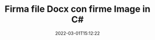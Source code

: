 ---
############################# Static ############################
layout: "auto-gen-signature"
date: 2022-03-01T15:12:22
draft: false
operation: Sign
signaturetype: Image
fileformat: Docx
productName: .NET
lang: it
productCode: net
otherformats: pdf doc docx docm dot dotm dotx odt ott rtf xls xlsx xlsm xlsb csv ods ots xltx xltm ppt pptx pps ppsx odp otp potx potm pptm ppsm png jpg bmp gif tiff svg webp wmf
breadcrumb: Put Image signature on Docx for C#

############################# Head ############################
head_title: "Aggiunta di firme Image al file Docx con C#"
head_description: "Inserisci Image Firma sul file Docx per .NET utilizzando poche righe di codice. Usa l'API per la firma dei documenti di GroupDocs per firmare decine di formati di file."

############################# Header ############################
title: "Firma file Docx con firme Image in C#"
description: "Come aggiungere la firma Image con poche righe di codice .NET"
bg_image: "https://cms.admin.containerize.com/templates/aspose/App_Themes/V3/images/bg/header1.png"
bg_overlay: false
button:
    enable: true

############################# SubMenu ############################
submenu:
    enable: true

    left:
        img_alt: "GroupDocs.Signature for .NET"
        image: "https://cms.admin.containerize.com/templates/groupdocs/images/product-logos/90x90-noborder/groupdocs-signature-net.png"
        product: "GroupDocs.Signature"
        platform: ".NET"



############################# About ############################
about:
    enable: true
    title: "Informazioni su GroupDocs.Signature for .NET API delle firme di immagini"
    content: |
        [GroupDocs.Signature for .NET](https://products.groupdocs.com/signature/net/) è un'API popolare per la firma elettronica di documenti digitali. Sono disponibili firme come testi, immagini, certificati digitali, codici a barre, codici QR, timbri o metadati. Le firme possono essere posizionate su PDF, documenti MS Word, cartelle di lavoro MS Excel, presentazioni MS PowerPoint, file Adobe Photoshop e vari formati di immagine. I clienti possono firmare il proprio documento e aggiornare, cercare, verificare, eliminare o visualizzare in anteprima le firme elettroniche che sono state apposte su tali documenti. Inoltre, vengono fornite molte abilità per la personalizzazione delle firme.
    

############################# Steps ############################
steps:
    enable: true
    title_left: "Passaggi per firmare Docx con Image in C#"
    content_left: |
        [GroupDocs.Signature for .NET](https://products.groupdocs.com/signature/net/) offre la possibilità di firmare documenti Docx con firme Image in modo rapido e semplice.
        
        * Crea un'istanza della classe Signature che fornisce il file Docx che dovrebbe firmare come percorso o flusso di memoria
        * Crea un'istanza della classe SignOptions e imposta tutti i dati richiesti.
        * Richiama il metodo Signature.Sign() passando il file di output Docx o il flusso di memoria

    title_right: " Requisiti di sistema"
    content_right: |
        GroupDocs.Signature for .NET sono supportati su tutte le principali piattaforme e sistemi operativi. Prima di eseguire il codice seguente, assicurati di avere i seguenti prerequisiti installati sul tuo sistema.

        * Sistemi operativi: Microsoft Windows, Linux, MacOS
        * Ambienti di sviluppo: Microsoft Visual Studio, Xamarin, MonoDevelop
        * Frameworks: .NET Framework, .NET Standard, .NET Core, Mono
        * Ricevi l'ultimo GroupDocs.Signature for .NET da [Nuget](https://www.nuget.org/packages/groupdocs.signature)
         
    code: |
        ```csharp    
                
        // Set up input Docx file
        string filePath = "input.docx";
        // Set up output file
        string outputFilePath = "output.docx";
        // Provide image file
        string imageFilePath = "image.png";

        // Instantiate Signature for input file
        using (GroupDocs.Signature.Signature signature = new GroupDocs.Signature.Signature(filePath))
        {
            //Provide sign options
            ImageSignOptions options = new ImageSignOptions(imageFilePath)
            {
                // set signature position
                Left = 50,
                Top = 200
            };

            // sign Docx document
            SignResult result = signature.Sign(outputFilePath, options);
        }

        ```

############################# Demos ############################
demos:
    enable: true
    title: "Firma di documenti Docx con Image Demo live"
    content: |
       Firma subito il file Docx con varie firme visitando il sito web [GroupDocs.Signature App](https://products.groupdocs.app/signature/family). Demo online gratuita ti aspetta.          

############################# More Formats ############################
more_formats:
    enable: true
    title: "Altre firme Image supportate per C#"
    content: |
        "Puoi anche firmare Docx con altri tipi di firma. Si prega di consultare l'elenco di seguito."
    format: 
       
       
back_to_top:
    enable: true
---